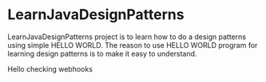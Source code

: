 LearnJavaDesignPatterns
=======================

LearnJavaDesignPatterns project is to learn how to do a design patterns using simple HELLO WORLD.
The reason to use HELLO WORLD program for learning design patterns is to make it easy to understand.


Hello checking webhooks


